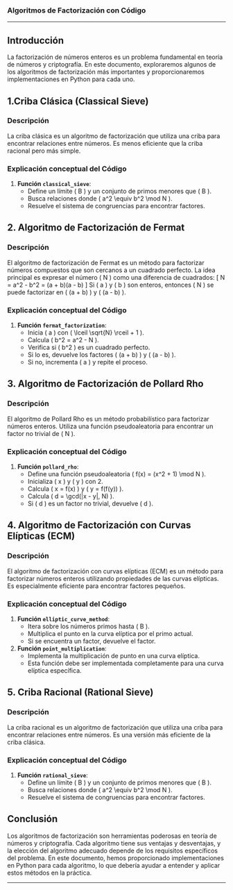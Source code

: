 ### Algoritmos de Factorización con Código

---

## Introducción

La factorización de números enteros es un problema fundamental en teoría de números y criptografía. En este documento, exploraremos algunos de los algoritmos de factorización más importantes y proporcionaremos implementaciones en Python para cada uno.

## 1.Criba Clásica (Classical Sieve)

### Descripción

La criba clásica es un algoritmo de factorización que utiliza una criba para encontrar relaciones entre números. Es menos eficiente que la criba racional pero más simple.

### Explicación conceptual del Código

1. **Función `classical_sieve`**:
   - Define un límite \( B \) y un conjunto de primos menores que \( B \).
   - Busca relaciones donde \( a^2 \equiv b^2 \mod N \).
   - Resuelve el sistema de congruencias para encontrar factores.

## 2. Algoritmo de Factorización de Fermat

### Descripción

El algoritmo de factorización de Fermat es un método para factorizar números compuestos que son cercanos a un cuadrado perfecto. La idea principal es expresar el número \( N \) como una diferencia de cuadrados:
\[ N = a^2 - b^2 = (a + b)(a - b) \]
Si \( a \) y \( b \) son enteros, entonces \( N \) se puede factorizar en \( (a + b) \) y \( (a - b) \).

### Explicación conceptual del Código

1. **Función `fermat_factorization`**:
   - Inicia \( a \) con \( \lceil \sqrt{N} \rceil + 1 \).
   - Calcula \( b^2 = a^2 - N \).
   - Verifica si \( b^2 \) es un cuadrado perfecto.
   - Si lo es, devuelve los factores \( (a + b) \) y \( (a - b) \).
   - Si no, incrementa \( a \) y repite el proceso.

## 3. Algoritmo de Factorización de Pollard Rho

### Descripción

El algoritmo de Pollard Rho es un método probabilístico para factorizar números enteros. Utiliza una función pseudoaleatoria para encontrar un factor no trivial de \( N \).

### Explicación conceptual del Código

1. **Función `pollard_rho`**:
   - Define una función pseudoaleatoria \( f(x) = (x^2 + 1) \mod N \).
   - Inicializa \( x \) y \( y \) con 2.
   - Calcula \( x = f(x) \) y \( y = f(f(y)) \).
   - Calcula \( d = \gcd(|x - y|, N) \).
   - Si \( d \) es un factor no trivial, devuelve \( d \).

## 4. Algoritmo de Factorización con Curvas Elípticas (ECM)

### Descripción

El algoritmo de factorización con curvas elípticas (ECM) es un método para factorizar números enteros utilizando propiedades de las curvas elípticas. Es especialmente eficiente para encontrar factores pequeños.

### Explicación conceptual del Código

1. **Función `elliptic_curve_method`**:
   - Itera sobre los números primos hasta \( B \).
   - Multiplica el punto en la curva elíptica por el primo actual.
   - Si se encuentra un factor, devuelve el factor.
2. **Función `point_multiplication`**:
   - Implementa la multiplicación de punto en una curva elíptica.
   - Esta función debe ser implementada completamente para una curva elíptica específica.

## 5. Criba Racional (Rational Sieve)

### Descripción

La criba racional es un algoritmo de factorización que utiliza una criba para encontrar relaciones entre números. Es una versión más eficiente de la criba clásica.

### Explicación conceptual del Código

1. **Función `rational_sieve`**:
   - Define un límite \( B \) y un conjunto de primos menores que \( B \).
   - Busca relaciones donde \( a^2 \equiv b^2 \mod N \).
   - Resuelve el sistema de congruencias para encontrar factores.

## Conclusión

Los algoritmos de factorización son herramientas poderosas en teoría de números y criptografía. Cada algoritmo tiene sus ventajas y desventajas, y la elección del algoritmo adecuado depende de los requisitos específicos del problema. En este documento, hemos proporcionado implementaciones en Python para cada algoritmo, lo que debería ayudar a entender y aplicar estos métodos en la práctica.

---
